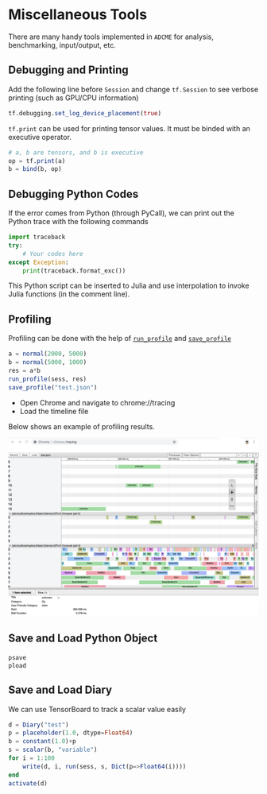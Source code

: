 # Miscellaneous Tools

There are many handy tools implemented in `ADCME` for analysis, benchmarking, input/output, etc. 

## Debugging and Printing

Add the following line before `Session` and change `tf.Session` to see verbose printing (such as GPU/CPU information)
```julia
tf.debugging.set_log_device_placement(true)
```

`tf.print` can be used for printing tensor values. It must be binded with an executive operator.
```julia
# a, b are tensors, and b is executive
op = tf.print(a)
b = bind(b, op)
```

## Debugging Python Codes

If the error comes from Python (through PyCall), we can print out the Python trace with the following commands

```python
import traceback
try:
    # Your codes here 
except Exception:
    print(traceback.format_exc())
```

This Python script can be inserted to Julia and use interpolation to invoke Julia functions (in the comment line).

## Profiling

Profiling can be done with the help of [`run_profile`](@ref) and [`save_profile`](@ref)
```julia
a = normal(2000, 5000)
b = normal(5000, 1000)
res = a*b 
run_profile(sess, res)
save_profile("test.json")
```
- Open Chrome and navigate to chrome://tracing
- Load the timeline file

Below shows an example of profiling results.

![](./asset/profile.png)

## Save and Load Python Object
```@docs
psave
pload
```

## Save and Load Diary

We can use TensorBoard to track a scalar value easily
```julia
d = Diary("test")
p = placeholder(1.0, dtype=Float64)
b = constant(1.0)+p
s = scalar(b, "variable")
for i = 1:100
    write(d, i, run(sess, s, Dict(p=>Float64(i))))
end
activate(d)
```

